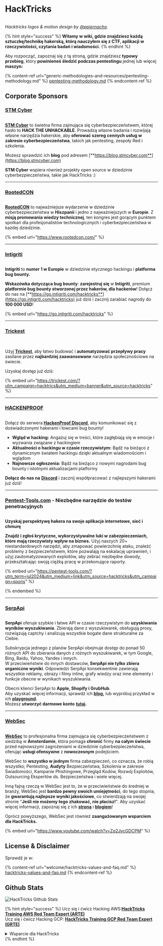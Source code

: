 # HackTricks

<figure><img src=".gitbook/assets/hacktricks.gif" alt=""><figcaption></figcaption></figure>

_Hacktricks logos & motion design by_ [_@ppiernacho_](https://www.instagram.com/ppieranacho/)_._

{% hint style="success" %}
**Witamy w wiki, gdzie znajdziesz każdą sztuczkę/technikę hakerską, którą nauczyłem się z CTF, aplikacji w rzeczywistości, czytania badań i wiadomości.**
{% endhint %}

Aby rozpocząć, zapoznaj się z tą stroną, gdzie znajdziesz **typowy przebieg**, który **powinieneś śledzić podczas pentestingu** jednej lub więcej **maszyn:**

{% content-ref url="generic-methodologies-and-resources/pentesting-methodology.md" %}
[pentesting-methodology.md](generic-methodologies-and-resources/pentesting-methodology.md)
{% endcontent-ref %}

## Corporate Sponsors

### [STM Cyber](https://www.stmcyber.com)

<figure><img src=".gitbook/assets/stm (1).png" alt=""><figcaption></figcaption></figure>

[**STM Cyber**](https://www.stmcyber.com) to świetna firma zajmująca się cyberbezpieczeństwem, której hasło to **HACK THE UNHACKABLE**. Prowadzą własne badania i rozwijają własne narzędzia hakerskie, aby **oferować szereg cennych usług w zakresie cyberbezpieczeństwa**, takich jak pentesting, zespoły Red i szkolenia.

Możesz sprawdzić ich **blog** pod adresem [**https://blog.stmcyber.com**](https://blog.stmcyber.com)

**STM Cyber** wspiera również projekty open source w dziedzinie cyberbezpieczeństwa, takie jak HackTricks :)

***

### [RootedCON](https://www.rootedcon.com/)

<figure><img src=".gitbook/assets/image (45).png" alt=""><figcaption></figcaption></figure>

[**RootedCON**](https://www.rootedcon.com) to najważniejsze wydarzenie w dziedzinie cyberbezpieczeństwa w **Hiszpanii** i jedno z najważniejszych w **Europie**. Z **misją promowania wiedzy technicznej**, ten kongres jest gorącym punktem spotkań dla profesjonalistów technologicznych i cyberbezpieczeństwa w każdej dziedzinie.

{% embed url="https://www.rootedcon.com/" %}

***

### [Intigriti](https://www.intigriti.com)

<figure><img src=".gitbook/assets/image (47).png" alt=""><figcaption></figcaption></figure>

**Intigriti** to **numer 1 w Europie** w dziedzinie etycznego hackingu i **platforma bug bounty.**

**Wskazówka dotycząca bug bounty**: **zarejestruj się** w **Intigriti**, premium **platformie bug bounty stworzonej przez hakerów, dla hackerów**! Dołącz do nas na [**https://go.intigriti.com/hacktricks**](https://go.intigriti.com/hacktricks) już dziś i zacznij zarabiać nagrody do **100 000 USD**!

{% embed url="https://go.intigriti.com/hacktricks" %}

***

### [Trickest](https://trickest.com/?utm\_campaign=hacktrics\&utm\_medium=banner\&utm\_source=hacktricks)

<figure><img src=".gitbook/assets/image (48).png" alt=""><figcaption></figcaption></figure>

\
Użyj [**Trickest**](https://trickest.com/?utm\_campaign=hacktrics\&utm\_medium=banner\&utm\_source=hacktricks), aby łatwo budować i **automatyzować przepływy pracy** zasilane przez **najbardziej zaawansowane** narzędzia społecznościowe na świecie.

Uzyskaj dostęp już dziś:

{% embed url="https://trickest.com/?utm_campaign=hacktrics&utm_medium=banner&utm_source=hacktricks" %}

***

### [HACKENPROOF](https://bit.ly/3xrrDrL)

<figure><img src=".gitbook/assets/image (50).png" alt=""><figcaption></figcaption></figure>

Dołącz do serwera [**HackenProof Discord**](https://discord.com/invite/N3FrSbmwdy), aby komunikować się z doświadczonymi hakerami i łowcami bug bounty!

* **Wgląd w hacking:** Angażuj się w treści, które zagłębiają się w emocje i wyzwania związane z hackingiem
* **Aktualności o hackingu w czasie rzeczywistym:** Bądź na bieżąco z dynamicznym światem hackingu dzięki aktualnym wiadomościom i wglądom
* **Najnowsze ogłoszenia:** Bądź na bieżąco z nowymi nagrodami bug bounty i istotnymi aktualizacjami platformy

**Dołącz do nas na** [**Discord**](https://discord.com/invite/N3FrSbmwdy) i zacznij współpracować z najlepszymi hakerami już dziś!

***

### [Pentest-Tools.com](https://pentest-tools.com/?utm\_term=jul2024\&utm\_medium=link\&utm\_source=hacktricks\&utm\_campaign=spons) - Niezbędne narzędzie do testów penetracyjnych

<figure><img src="/.gitbook/assets/pentest-tools.svg" alt=""><figcaption></figcaption></figure>

**Uzyskaj perspektywę hakera na swoje aplikacje internetowe, sieć i chmurę**

**Znajdź i zgłoś krytyczne, wykorzystywalne luki w zabezpieczeniach, które mają rzeczywisty wpływ na biznes.** Użyj naszych 20+ niestandardowych narzędzi, aby zmapować powierzchnię ataku, znaleźć problemy z bezpieczeństwem, które pozwalają na eskalację uprawnień, i użyj zautomatyzowanych exploitów, aby zebrać niezbędne dowody, przekształcając swoją ciężką pracę w przekonujące raporty.

{% embed url="https://pentest-tools.com/?utm_term=jul2024&utm_medium=link&utm_source=hacktricks&utm_campaign=spons" %}


{% endembed %}

***

### [SerpApi](https://serpapi.com/)

<figure><img src=".gitbook/assets/image (1254).png" alt=""><figcaption></figcaption></figure>

**SerpApi** oferuje szybkie i łatwe API w czasie rzeczywistym do **uzyskiwania wyników wyszukiwania**. Zbierają dane z wyszukiwarek, obsługują proxy, rozwiązują captchy i analizują wszystkie bogate dane strukturalne za Ciebie.

Subskrypcja jednego z planów SerpApi obejmuje dostęp do ponad 50 różnych API do zbierania danych z różnych wyszukiwarek, w tym Google, Bing, Baidu, Yahoo, Yandex i innych.\
W przeciwieństwie do innych dostawców, **SerpApi nie tylko zbiera organiczne wyniki**. Odpowiedzi SerpApi konsekwentnie zawierają wszystkie reklamy, obrazy i filmy inline, grafy wiedzy oraz inne elementy i funkcje obecne w wynikach wyszukiwania.

Obecni klienci SerpApi to **Apple, Shopify i GrubHub**.\
Aby uzyskać więcej informacji, sprawdź ich [**blog**](https://serpapi.com/blog/)**,** lub wypróbuj przykład w ich [**playground**](https://serpapi.com/playground)**.**\
Możesz **utworzyć darmowe konto** [**tutaj**](https://serpapi.com/users/sign\_up)**.**

***

### [WebSec](https://websec.nl/)

<figure><img src=".gitbook/assets/websec (1).svg" alt=""><figcaption></figcaption></figure>

[**WebSec**](https://websec.nl) to profesjonalna firma zajmująca się cyberbezpieczeństwem z siedzibą w **Amsterdamie**, która pomaga **chronić** firmy **na całym świecie** przed najnowszymi zagrożeniami w dziedzinie cyberbezpieczeństwa, oferując **usługi ofensywne** z **nowoczesnym** podejściem.

WebSec to **wszystko w jednym** firma zabezpieczeń, co oznacza, że robią wszystko; Pentesting, **Audyty** Bezpieczeństwa, Szkolenia w zakresie Świadomości, Kampanie Phishingowe, Przegląd Kodów, Rozwój Exploitów, Outsourcing Ekspertów ds. Bezpieczeństwa i wiele więcej.

Inną fajną rzeczą w WebSec jest to, że w przeciwieństwie do średniej w branży, WebSec jest **bardzo pewny swoich umiejętności**, do tego stopnia, że **gwarantują najlepsze wyniki jakościowe**, co stwierdzają na swojej stronie "**Jeśli nie możemy tego zhakować, nie płacisz!**". Aby uzyskać więcej informacji, zapoznaj się z ich [**stroną**](https://websec.nl/en/) i [**blogiem**](https://websec.nl/blog/)!

Oprócz powyższego, WebSec jest również **zaangażowanym wsparciem dla HackTricks.**

{% embed url="https://www.youtube.com/watch?v=Zq2JycGDCPM" %}

## License & Disclaimer

Sprawdź je w:

{% content-ref url="welcome/hacktricks-values-and-faq.md" %}
[hacktricks-values-and-faq.md](welcome/hacktricks-values-and-faq.md)
{% endcontent-ref %}

## Github Stats

![HackTricks Github Stats](https://repobeats.axiom.co/api/embed/68f8746802bcf1c8462e889e6e9302d4384f164b.svg)

{% hint style="success" %}
Ucz się i ćwicz Hacking AWS:<img src=".gitbook/assets/arte.png" alt="" data-size="line">[**HackTricks Training AWS Red Team Expert (ARTE)**](https://training.hacktricks.xyz/courses/arte)<img src=".gitbook/assets/arte.png" alt="" data-size="line">\
Ucz się i ćwicz Hacking GCP: <img src=".gitbook/assets/grte.png" alt="" data-size="line">[**HackTricks Training GCP Red Team Expert (GRTE)**<img src=".gitbook/assets/grte.png" alt="" data-size="line">](https://training.hacktricks.xyz/courses/grte)

<details>

<summary>Wsparcie dla HackTricks</summary>

* Sprawdź [**plany subskrypcyjne**](https://github.com/sponsors/carlospolop)!
* **Dołącz do** 💬 [**grupy Discord**](https://discord.gg/hRep4RUj7f) lub [**grupy telegramowej**](https://t.me/peass) lub **śledź** nas na **Twitterze** 🐦 [**@hacktricks\_live**](https://twitter.com/hacktricks\_live)**.**
* **Podziel się sztuczkami hakerskimi, przesyłając PR do** [**HackTricks**](https://github.com/carlospolop/hacktricks) i [**HackTricks Cloud**](https://github.com/carlospolop/hacktricks-cloud) repozytoriów github.

</details>
{% endhint %}
